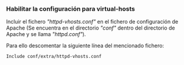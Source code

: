 ### Habilitar la configuración para virtual-hosts

Incluir el fichero *"httpd-vhosts.conf"* en el fichero de configuración de Apache (Se encuentra en el directorio *"conf"* dentro del directorio de Apache y se llama *"httpd.conf"*).

Para ello descomentar la siguiente línea del mencionado fichero:

    Include conf/extra/httpd-vhosts.conf